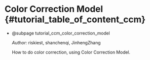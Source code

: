 Color Correction Model {#tutorial_table_of_content_ccm}
===========================
-   @subpage tutorial_ccm_color_correction_model

    *Author:* riskiest, shanchenqi, JinhengZhang

    How to do color correction, using Color Correction Model.
